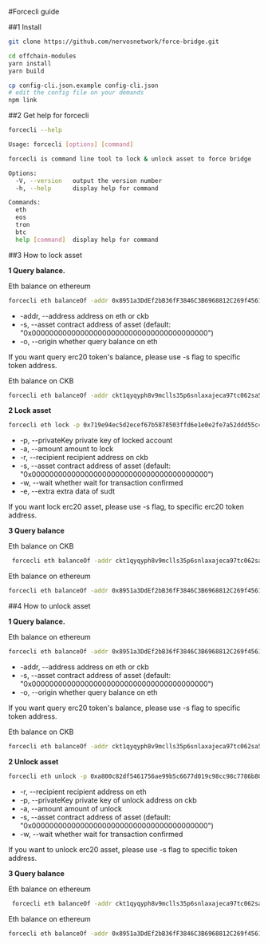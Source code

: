 #Forcecli guide

##1 Install

```bash
git clone https://github.com/nervosnetwork/force-bridge.git

cd offchain-modules
yarn install
yarn build

cp config-cli.json.example config-cli.json
# edit the config file on your demands
npm link
```

##2 Get help for forcecli

```bash
forcecli --help

Usage: forcecli [options] [command]

forcecli is command line tool to lock & unlock asset to force bridge

Options:
  -V, --version   output the version number
  -h, --help      display help for command

Commands:
  eth
  eos
  tron
  btc
  help [command]  display help for command
```

##3 How to lock asset

**1 Query balance.**

Eth balance on ethereum

```bash
forcecli eth balanceOf -addr 0x8951a3DdEf2bB36fF3846C3B6968812C269f4561 -o
```

- -addr, --address address on eth or ckb
- -s, --asset contract address of asset (default: "0x0000000000000000000000000000000000000000")
- -o, --origin whether query balance on eth

If you want query erc20 token's balance, please use -s flag to specific token address.

Eth balance on CKB

```bash
forcecli eth balanceOf -addr ckt1qyqyph8v9mclls35p6snlaxajeca97tc062sa5gahk
```

**2 Lock asset**

```bash
forcecli eth lock -p 0x719e94ec5d2ecef67b5878503ffd6e1e0e2fe7a52ddd55c436878cb4d52d376d -r ckt1qyqyph8v9mclls35p6snlaxajeca97tc062sa5gahk -a 0.1
```

- -p, --privateKey private key of locked account
- -a, --amount amount to lock
- -r, --recipient recipient address on ckb
- -s, --asset contract address of asset (default: "0x0000000000000000000000000000000000000000")
- -w, --wait whether wait for transaction confirmed
- -e, --extra extra data of sudt

If you want lock erc20 asset, please use -s flag, to specific erc20 token address.

**3 Query balance**

Eth balance on CKB

```bash
 forcecli eth balanceOf -addr ckt1qyqyph8v9mclls35p6snlaxajeca97tc062sa5gahk
```

Eth balance on ethereum

```bash
forcecli eth balanceOf -addr 0x8951a3DdEf2bB36fF3846C3B6968812C269f4561 -o
```

##4 How to unlock asset

**1 Query balance.**

Eth balance on ethereum

```bash
forcecli eth balanceOf -addr 0x8951a3DdEf2bB36fF3846C3B6968812C269f4561 -o
```

- -addr, --address address on eth or ckb
- -s, --asset contract address of asset (default: "0x0000000000000000000000000000000000000000")
- -o, --origin whether query balance on eth

If you want query erc20 token's balance, please use -s flag to specific token address.

Eth balance on CKB

```bash
forcecli eth balanceOf -addr ckt1qyqyph8v9mclls35p6snlaxajeca97tc062sa5gahk
```

**2 Unlock asset**

```bash
forcecli eth unlock -p 0xa800c82df5461756ae99b5c6677d019c98cc98c7786b80d7b2e77256e46ea1fe -r 0x8951a3DdEf2bB36fF3846C3B6968812C269f4561 -a 0.1
```

- -r, --recipient recipient address on eth
- -p, --privateKey private key of unlock address on ckb
- -a, --amount amount of unlock
- -s, --asset contract address of asset (default: "0x0000000000000000000000000000000000000000")
- -w, --wait whether wait for transaction confirmed

If you want to unlock erc20 asset, please use -s flag to specific token address.

**3 Query balance**

Eth balance on ethereum

```bash
 forcecli eth balanceOf -addr ckt1qyqyph8v9mclls35p6snlaxajeca97tc062sa5gahk
```

Eth balance on ethereum

```bash
forcecli eth balanceOf -addr 0x8951a3DdEf2bB36fF3846C3B6968812C269f4561 -o
```
